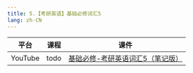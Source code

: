 ```yaml
---
title: 5.【考研英语】基础必修词汇5
lang: zh-CN
---
```



| 平台       | 课程                                                                                                                                 | 课件                                                                                                                                                                                                                                              |
|----------|------------------------------------------------------------------------------------------------------------------------------------|-------------------------------------------------------------------------------------------------------------------------------------------------------------------------------------------------------------------------------------------------|
| YouTube  | todo                                                                                                                               | [基础必修-考研英语词汇5（笔记版）](../../public/english/%E8%8B%B1%E8%AF%AD%E4%BA%8C-%E5%9F%BA%E7%A1%80%E8%AF%BE/pdf/%E5%9F%BA%E7%A1%80%E5%BF%85%E4%BF%AE-%E8%80%83%E7%A0%94%E8%8B%B1%E8%AF%AD%E8%AF%8D%E6%B1%875%EF%BC%88%E7%AC%94%E8%AE%B0%E7%89%88%EF%BC%89.pdf) |







